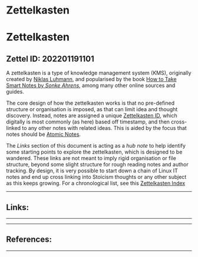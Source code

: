 # Zettelkasten


# Zettelkasten

## Zettel ID: 202201191101

A zettelkasten is a type of knowledge management system (KMS), originally created by [Niklas Luhmann](https://en.wikipedia.org/wiki/Niklas_Luhmann), and popularised by the book [How to Take Smart Notes by *Sonke Ahrens*](https://amzn.to/3GJp6fT), among many other online sources and guides. 

<!--more-->

The core design of how the zettelkasten works is that no pre-defined structure or organisation is imposed, as that can limit idea and thought discovery. Instead, notes are assigned a unique [Zettelkasten ID](202201191101-zettelkasten-id.md), which digitally is most commonly (as here) based off timestamp, and then cross-linked to any other notes with related ideas. This is aided by the focus that notes should be [Atomic Notes](202201191101-atomic-notes.md). 

The *Links* section of this document is acting as a *hub note* to help identify some starting points to explore the zettelkasten, which is designed to be wandered. These links are not meant to imply rigid organisation or file structure, beyond some slight structure for rough reading notes and author tracking. By design, it is very possible to start down a chain of Linux IT notes and end up cross linking into Stoicism thoughts or any other subject as this keeps growing. For a chronological list, see this [Zettelkasten Index](https://techzerker.com/posts/zettelkasten/)

---

## Links:

---

---

## References:

---

